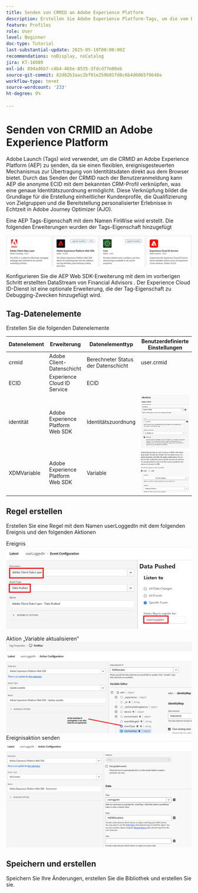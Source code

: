```yaml
---
title: Senden von CRMID an Adobe Experience Platform
description: Erstellen Sie Adobe Experience Platform-Tags, um die vom Browser empfangene CRMID an Adobe Experience Platform zu senden.
feature: Profiles
role: User
level: Beginner
doc-type: Tutorial
last-substantial-update: 2025-05-19T00:00:00Z
recommendations: noDisplay, noCatalog
jira: KT-18089
exl-id: 894ad6b7-c4b4-465e-8535-3fdcd77e00eb
source-git-commit: 82d82b3aac2bf91e259b01fd8c6b4d6065f9640a
workflow-type: tm+mt
source-wordcount: '233'
ht-degree: 9%

---
```


# Senden von CRMID an Adobe Experience Platform

Adobe Launch (Tags) wird verwendet, um die CRMID an Adobe Experience Platform (AEP) zu senden, da sie einen flexiblen, ereignisgesteuerten Mechanismus zur Übertragung von Identitätsdaten direkt aus dem Browser bietet. Durch das Senden der CRMID nach der Benutzeranmeldung kann AEP die anonyme ECID mit dem bekannten CRM-Profil verknüpfen, was eine genaue Identitätszuordnung ermöglicht. Diese Verknüpfung bildet die Grundlage für die Erstellung einheitlicher Kundenprofile, die Qualifizierung von Zielgruppen und die Bereitstellung personalisierter Erlebnisse in Echtzeit in Adobe Journey Optimizer (AJO).

Eine AEP Tags-Eigenschaft mit dem Namen FinWise wird erstellt. Die folgenden Erweiterungen wurden der Tags-Eigenschaft hinzugefügt

![tags-extensions](assets/tags-extensions.png)

Konfigurieren Sie die AEP Web SDK-Erweiterung mit dem im vorherigen Schritt erstellten DataStream von Financial Advisors .
Der Experience Cloud ID-Dienst ist eine optionale Erweiterung, die der Tag-Eigenschaft zu Debugging-Zwecken hinzugefügt wird.

## Tag-Datenelemente

Erstellen Sie die folgenden Datenelemente

| Datenelement | Erweiterung | Datenelementtyp | Benutzerdefinierte Einstellungen |
|--------------|-----------------------------------|---------------------------|----------------------------------------|
| crmid | Adobe Client-Datenschicht | Berechneter Status der Datenschicht | user.crmid |
| ECID | Experience Cloud ID Service | ECID |                                        |
| identität | Adobe Experience Platform Web SDK | Identitätszuordnung | ![Bild](assets/identity-settings.png) |
| XDMVariable | Adobe Experience Platform Web SDK | Variable | ![Bild](assets/xdmvariable.png) |

## Regel erstellen

Erstellen Sie eine Regel mit dem Namen userLoggedIn mit dem folgenden Ereignis und den folgenden Aktionen

Ereignis
![event](assets/data-pushed-event.png)

Aktion „Variable aktualisieren“
![update-variable](assets/update-variable.png)
Ereignisaktion senden
![send-event](assets/send-event.png)

## Speichern und erstellen

Speichern Sie Ihre Änderungen, erstellen Sie die Bibliothek und erstellen Sie sie.
